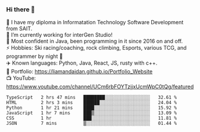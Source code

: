 ### Hi there 👋  
🏫 I have my diploma in Informatation Technology Software Development from SAIT.  
🔭 I’m currently working for interGen Studio!  
💬 Most confident in Java, been programming in it since 2016 on and off.    
⚡ Hobbies: Ski racing/coaching, rock climbing, Esports, various TCG, and programmer by night 🦉    
✈️ Known languages: Python, Java, React, JS, rusty with c++.     
🥇 Portfolio: https://liamandaidan.github.io/Portfolio_Website  
📺 YouTube: https://www.youtube.com/channel/UCm6rbFOYTzjjxUcmWpC0tQg/featured

<!--START_SECTION:waka-->

```text
TypeScript   2 hrs 47 mins   ████████░░░░░░░░░░░░░░░░░   32.61 %
HTML         2 hrs 3 mins    ██████░░░░░░░░░░░░░░░░░░░   24.04 %
Python       1 hr 21 mins    ████░░░░░░░░░░░░░░░░░░░░░   15.92 %
JavaScript   1 hr 7 mins     ███▒░░░░░░░░░░░░░░░░░░░░░   13.09 %
CSS          1 hr            ███░░░░░░░░░░░░░░░░░░░░░░   11.81 %
JSON         7 mins          ▒░░░░░░░░░░░░░░░░░░░░░░░░   01.44 %
```

<!--END_SECTION:waka-->

